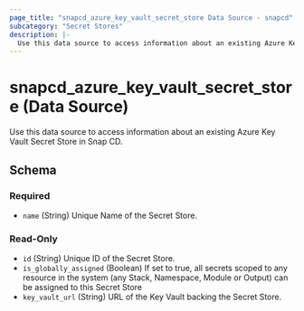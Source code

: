 ```yaml
---
page_title: "snapcd_azure_key_vault_secret_store Data Source - snapcd"
subcategory: "Secret Stores"
description: |-
  Use this data source to access information about an existing Azure Key Vault Secret Store in Snap CD.
---
```


# snapcd_azure_key_vault_secret_store (Data Source)

Use this data source to access information about an existing Azure Key Vault Secret Store in Snap CD.




<!-- schema generated by tfplugindocs -->
## Schema

### Required

- `name` (String) Unique Name of the Secret Store.

### Read-Only

- `id` (String) Unique ID of the Secret Store.
- `is_globally_assigned` (Boolean) If set to true, all secrets scoped to any resource in the system (any Stack, Namespace, Module or Output) can be assigned to this Secret Store
- `key_vault_url` (String) URL of the Key Vault backing the Secret Store.
